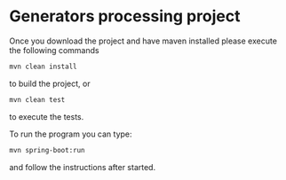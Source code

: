 # Generators processing project

Once you download the project and have maven installed please execute the following commands

```bash
mvn clean install
```

to build the project, or 

```bash
mvn clean test
```
to execute the tests. 

To run the program you can type: 

```bash
mvn spring-boot:run
```

and follow the instructions after started. 